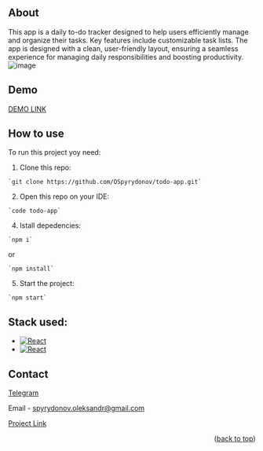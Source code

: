 <a id="readme-top"></a>

## About
This app is a daily to-do tracker designed to help users efficiently manage and organize their tasks. Key features include customizable task lists. The app is designed with a clean, user-friendly layout, ensuring a seamless experience for managing daily responsibilities and boosting productivity.
![image](https://github.com/user-attachments/assets/8fdcbd3c-2061-4d4d-8789-9ff2c7ab1f2b)

## Demo
[DEMO LINK](https://ospyrydonov.github.io/todo-app/)

## How to use
To run this project yoy need:
  1. Clone this repo:

    `git clone https://github.com/OSpyrydonov/todo-app.git`

  2. Open this repo on your IDE:

    `code todo-app`

  4. Istall depedencies:

    `npm i`
    
or
    
    `npm install`

  5. Start the project:

    `npm start`

## Stack used:
* [![React][React.js]][React-url]
* [![React][TypeScript]][TypeScript-url]

## Contact

[Telegram](https://t.me/Oleksandr_Spyrydonov)

Email - spyrydonov.oleksandr@gmail.com

[Project Link](https://github.com/OSpyrydonov/todo-app)

<p align="right">(<a href="#readme-top">back to top</a>)</p>



[React.js]: https://img.shields.io/badge/React-20232A?style=for-the-badge&logo=react&logoColor=61DAFB
[React-url]: https://reactjs.org/
[TypeScript]: https://shields.io/badge/TypeScript-3178C6?logo=TypeScript&logoColor=FFF&style=flat-square
[TypeScript-url]: https://www.typescriptlang.org/
